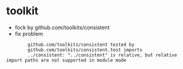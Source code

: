 # toolkit

* fock by github.com/toolkits/consistent
* fix problem 

```
        github.com/toolkits/consistent tested by
        github.com/toolkits/consistent.test imports
        ../consistent: "../consistent" is relative, but relative import paths are not supported in module mode

```
